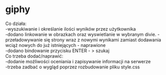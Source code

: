 # giphy
Co działa:<br>
-wyszukiwanie i określanie ilości wyników przez użytkownika<br>
-dodano linkowanie w obrazkach oraz wyswietlanie w wybranym divie.
-przeładowywanie się strony wraz z nowymi wynikami zamiast dodawania wciąż nowych do już istniejących - naprawione<br>
-dodano bindowanie przycisku ENTER - > szukaj<br>
Co trzeba dodać/naprawić:<br>
-dodanie możliwości oceniania i zapisywanie informacji na serwerze<br>
-trzeba zadbać o wygląd poprzez rozbudowanie pliku style.css<br>
